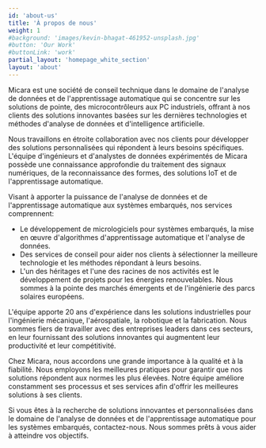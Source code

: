 ```yaml
---
id: 'about-us'
title: 'À propos de nous'
weight: 1
#background: 'images/kevin-bhagat-461952-unsplash.jpg'
#button: 'Our Work'
#buttonLink: 'work'
partial_layout: 'homepage_white_section'
layout: 'about'
---
```

Micara est une société de conseil technique dans le domaine de l'analyse de données et de l'apprentissage automatique qui se concentre sur les solutions de pointe, des microcontrôleurs aux PC industriels, offrant à nos clients des solutions innovantes basées sur les dernières technologies et méthodes d'analyse de données et d'intelligence artificielle. 


Nous travaillons en étroite collaboration avec nos clients pour développer des solutions personnalisées qui répondent à leurs besoins spécifiques. L'équipe d'ingénieurs et d'analystes de données expérimentés de Micara possède une connaissance approfondie du traitement des signaux numériques, de la reconnaissance des formes, des solutions IoT et de l'apprentissage automatique. 


Visant à apporter la puissance de l'analyse de données et de l'apprentissage automatique aux systèmes embarqués, nos services comprennent: 


- Le développement de micrologiciels pour systèmes embarqués, la mise en œuvre d'algorithmes d'apprentissage automatique et l'analyse de données. 
- Des services de conseil pour aider nos clients à sélectionner la meilleure technologie et les méthodes répondant à leurs besoins. 
- L'un des héritages et l'une des racines de nos activités est le développement de projets pour les énergies renouvelables. Nous sommes à la pointe des marchés émergents et de l'ingénierie des parcs solaires européens. 


L'équipe apporte 20 ans d'expérience dans les solutions industrielles pour l'ingénierie mécanique, l'aérospatiale, la robotique et la fabrication. Nous sommes fiers de travailler avec des entreprises leaders dans ces secteurs, en leur fournissant des solutions innovantes qui augmentent leur productivité et leur compétitivité. 


Chez Micara, nous accordons une grande importance à la qualité et à la fiabilité. Nous employons les meilleures pratiques pour garantir que nos solutions répondent aux normes les plus élevées. Notre équipe améliore constamment ses processus et ses services afin d'offrir les meilleures solutions à ses clients. 


Si vous êtes à la recherche de solutions innovantes et personnalisées dans le domaine de l'analyse de données et de l'apprentissage automatique pour les systèmes embarqués, contactez-nous. Nous sommes prêts à vous aider à atteindre vos objectifs.
